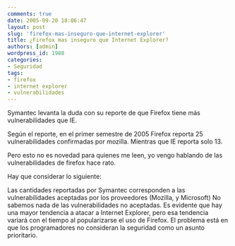 ```yaml
---
comments: true
date: 2005-09-20 18:06:47
layout: post
slug: 'firefox-mas-inseguro-que-internet-explorer'
title: ¿Firefox mas inseguro que Internet Explorer?
authors: [admin]
wordpress_id: 1988
categories:
- Seguridad
tags:
- firefox
- internet explorer
- vulnerabilidades
---
```


Symantec levanta la duda con su reporte de que Firefox tiene más vulnerabilidades que IE.

Según el reporte, en el primer semestre de 2005 Firefox reporta 25 vulnerabilidades confirmadas por mozilla.
Mientras que IE reporta solo 13.

Pero esto no es novedad para quienes me leen, yo vengo hablando de las vulnerabilidades de firefox hace rato.

Hay que considerar lo siguiente:

Las cantidades reportadas por Symantec corresponden a las vulnerabilidades aceptadas por los proveedores (Mozilla, y Microsoft)
No sabemos nada de las vulnerabilidades no aceptadas.
Es evidente que hay una mayor tendencia a atacar a Internet Explorer, pero esa tendencia variará con el tiempo al popularizarse el uso de Firefox.
El problema está en que los programadores no consideran la seguridad como un asunto prioritario.
